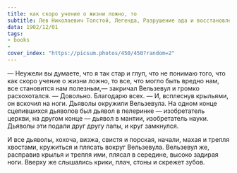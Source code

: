 ```yaml
---
title: как скоро учение о жизни ложно, то 
subtitle: Лев Николаевич Толстой, Легенда, Разрушение ада и восстановление его
data: 1902/12/01
tags:
- books
- 
cover_index: "https://picsum.photos/450/450?random=2"
---
```


— Неужели вы думаете, что я так стар и глуп, что не понимаю того, что как скоро учение о жизни ложно, то все, что могло быть вредно нам, все становится нам полезным,— закричал Вельзевул и громко расхохотался. — Довольно. Благодарю всех. — И, всплеснув крыльями, он вскочил на ноги. Дьяволы окружили Вельзевула. На одном конце сцепившихся дьяволов был дьявол в пелеринке — изобретатель церкви, на другом конце — дьявол в мантии, изобретатель науки. Дьяволы эти подали друг другу лапы, и круг замкнулся.

И все дьяволы, хохоча, визжа, свистя и порская, начали, махая и трепля хвостами, кружиться и плясать вокруг Вельзевула. Вельзевул же, расправив крылья и трепля ими, плясал в середине, высоко задирая ноги. Вверху же слышались крики, плач, стоны и скрежет зубов.
